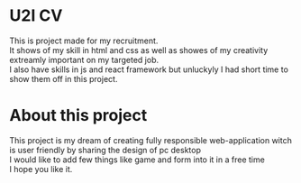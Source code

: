 # U2I CV
 This is project made for my recruitment. <br>
 It shows of my skill in html and css as well as showes of my creativity extreamly important on my targeted job. <br>
 I also have skills in js and react framework but unluckyly I had short time to show them off in this project. <br>
# About this project
 This project is my dream of creating fully responsible web-application witch is user friendly by sharing the design of pc desktop <br>
 I would like to add few things like game and form into it in a free time <br>
 I hope you like it. <br>
